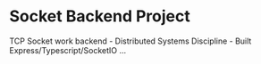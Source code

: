 # Socket Backend Project

TCP Socket work backend - Distributed Systems Discipline - Built Express/Typescript/SocketIO ...
